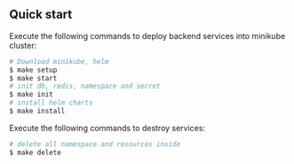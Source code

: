 ## Quick start

Execute the following commands to deploy backend services into minikube cluster:

```bash
# Download minikube, helm
$ make setup
$ make start
# init db, redis, namespace and secret
$ make init
# install helm charts
$ make install
```

Execute the following commands to destroy services:

```bash
# delete all namespace and resources inside
$ make delete
```